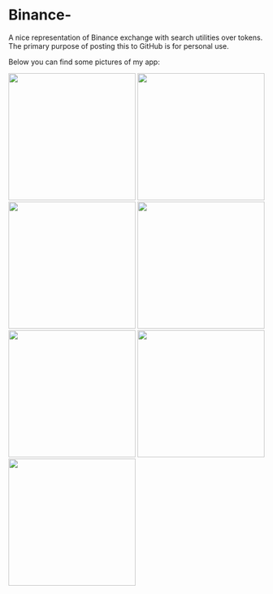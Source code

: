 # Binance-
A nice representation of Binance exchange with search utilities over tokens.
The primary purpose of posting this to GitHub is for personal use.

Below you can find some pictures of my app:

<p float="left">
  <img src="https://user-images.githubusercontent.com/107361589/174653575-450d1f9f-6635-4b7c-a289-11f1a1f793ff.PNG" width="250" />
  <img src="https://user-images.githubusercontent.com/107361589/174653580-5bef90ce-d1d2-487d-bc01-7d4ee9a025a7.PNG" width="250" />
  <img src="https://user-images.githubusercontent.com/107361589/174653586-59d133bc-0ead-4d3a-b120-e3a30a194a1f.PNG" width="250" />
  <img src="https://user-images.githubusercontent.com/107361589/174653586-59d133bc-0ead-4d3a-b120-e3a30a194a1f.PNG" width="250" />
  <img src="https://user-images.githubusercontent.com/107361589/174653595-8f0996b9-a220-4ebf-88c4-d1a2d5e7591a.PNG" width="250" />
  <img src="https://user-images.githubusercontent.com/107361589/174653598-7d2b3c49-037a-497d-9767-f6bfb73c06c7.PNG" width="250" />
  <img src="https://user-images.githubusercontent.com/107361589/174653602-5d937c82-d986-46b9-b8d2-3436542418c5.PNG" width="250" />

</p>

